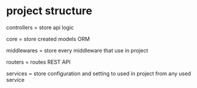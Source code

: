# project structure

controllers = store api logic

core = store created models ORM

middlewares = store every middleware that use in project

routers = routes REST API

services = store configuration and setting to used in project from any used service
